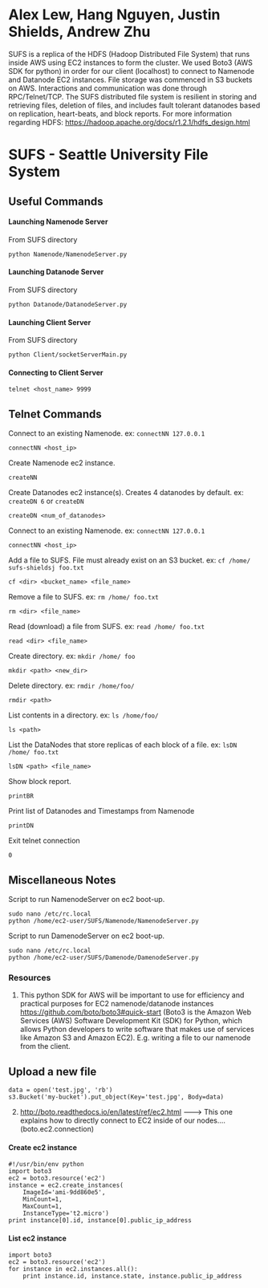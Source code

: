 # Alex Lew, Hang Nguyen, Justin Shields, Andrew Zhu

SUFS is a replica of the HDFS (Hadoop Distributed File System) that runs inside AWS using EC2 instances to form the cluster.
We used Boto3 (AWS SDK for python) in order for our client (localhost) to connect to Namenode and Datanode EC2 instances. File storage was commenced in S3 buckets on AWS. Interactions and communication was done through RPC/Telnet/TCP. The SUFS distributed file system is resilient in storing and retrieving files, deletion of files, and includes fault tolerant datanodes based on replication, heart-beats, and block reports. For more information regarding HDFS:  https://hadoop.apache.org/docs/r1.2.1/hdfs_design.html

# SUFS - Seattle University File System



## Useful Commands

#### Launching Namenode Server
From SUFS directory
```
python Namenode/NamenodeServer.py
```

#### Launching Datanode Server
From SUFS directory
```
python Datanode/DatanodeServer.py
```

#### Launching Client Server
From SUFS directory
```
python Client/socketServerMain.py
```

#### Connecting to Client Server
```
telnet <host_name> 9999
```

## Telnet Commands
Connect to an existing Namenode. ex: ```connectNN 127.0.0.1```
```
connectNN <host_ip>
```

Create Namenode ec2 instance.
```
createNN
```

Create Datanodes ec2 instance(s). Creates 4 datanodes by default. ex: ```createDN 6``` or ```createDN```
```
createDN <num_of_datanodes>
```

Connect to an existing Namenode. ex: ```connectNN 127.0.0.1```
```
connectNN <host_ip>
```

Add a file to SUFS. File must already exist on an S3 bucket. ex: ```cf /home/ sufs-shieldsj foo.txt```
```
cf <dir> <bucket_name> <file_name>
```

Remove a file to SUFS. ex: ```rm /home/ foo.txt```
```
rm <dir> <file_name>
```

Read (download) a file from SUFS. ex: ```read /home/ foo.txt```
```
read <dir> <file_name>
```

Create directory. ex: ```mkdir /home/ foo```
```
mkdir <path> <new_dir>
```

Delete directory. ex: ```rmdir /home/foo/```
```
rmdir <path>
```

List contents in a directory. ex: ```ls /home/foo/```
```
ls <path>
```

List the DataNodes that store replicas of each block of a file. ex: ```lsDN /home/ foo.txt```
```
lsDN <path> <file_name>
```

Show block report.
```
printBR 
```

Print list of Datanodes and Timestamps from Namenode
```
printDN
```

Exit telnet connection
```
0
```

## Miscellaneous Notes

Script to run NamenodeServer on ec2 boot-up.
```
sudo nano /etc/rc.local
python /home/ec2-user/SUFS/Namenode/NamenodeServer.py
```

Script to run DamenodeServer on ec2 boot-up.
```
sudo nano /etc/rc.local
python /home/ec2-user/SUFS/Damenode/DamenodeServer.py
```

### Resources
1) This python SDK for AWS will be important to use for efficiency and practical purposes for EC2 namenode/datanode instances
https://github.com/boto/boto3#quick-start  (Boto3 is the Amazon Web Services (AWS) Software Development Kit (SDK) for Python, which
 allows Python developers to write software that makes use of services like Amazon S3 and Amazon EC2). E.g. writing a file to our namenode
from the client. 


## Upload a new file
```
data = open('test.jpg', 'rb')
s3.Bucket('my-bucket').put_object(Key='test.jpg', Body=data)
```

2) http://boto.readthedocs.io/en/latest/ref/ec2.html ---> This one explains how to directly connect to EC2 inside of our nodes....
(boto.ec2.connection)

#### Create ec2 instance
```
#!/usr/bin/env python
import boto3
ec2 = boto3.resource('ec2')
instance = ec2.create_instances(
    ImageId='ami-9dd860e5',
    MinCount=1,
    MaxCount=1,
    InstanceType='t2.micro')
print instance[0].id, instance[0].public_ip_address
````

#### List ec2 instance
````
import boto3
ec2 = boto3.resource('ec2')
for instance in ec2.instances.all():
    print instance.id, instance.state, instance.public_ip_address
````
